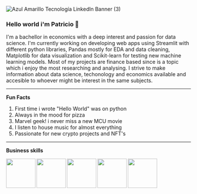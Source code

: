 ![Azul Amarillo Tecnología LinkedIn Banner (3)](https://user-images.githubusercontent.com/85771918/144942740-59c94593-8dc0-4b06-b879-fe76f3ab3bd9.png)

### Hello world i'm Patricio 👋

I'm a bachellor in economics with a deep interest and passion for data science. I'm currently working on developing web apps using Streamlit with different python libraries, Pandas mostly for EDA and data cleaning, Matplotlib for data visualization and Scikit-learn for testing new machine learning models. Most of my projects are finance based since is a topic which i enjoy the most researching and analysing. I strive to make information about data science, techonology and economics available and accesible to whoever might be interest in the same subjects. 

-----

**Fun Facts**

1. First time i wrote "Hello World" was on python
2. Always in the mood for pizza
3. Marvel geek! i never miss a new MCU movie
4. I listen to house music for almost everything
5. Passionate for new crypto projects and NFT's

-----

**Business skills**


<a href="https://github.com/PatricRc/PatricRc"><img align="left" width="80" height="80" src="https://user-images.githubusercontent.com/85771918/144945162-709b50c2-9a97-4d26-a851-35e00524c5b6.png?raw=true"></a> <a href="https://github.com/PatricRc/PatricRc"><img align="left" width="80" height="80" src="https://user-images.githubusercontent.com/85771918/144945191-2b0281bf-2e84-4520-93ca-b602877340a0.png?raw=true"></a> <a href="https://github.com/PatricRc/PatricRc"><img align="left" width="80" height="80" src="https://user-images.githubusercontent.com/85771918/144945220-2a9ae0ed-9923-44fd-a0f3-055169f7aefe.png?raw=true"></a> <a href="https://github.com/PatricRc/PatricRc"><img align="left" width="80" height="80" src="https://user-images.githubusercontent.com/85771918/144945227-6c091c81-6cfa-48f6-a8b9-16eb41bf75e0.jpg?raw=true"></a> <a href="https://github.com/PatricRc/PatricRc"><img align="left" width="80" height="80" src="https://user-images.githubusercontent.com/85771918/144945783-bec4247c-974c-48b9-8d8c-b09fb2647410.png?raw=true"></a>

